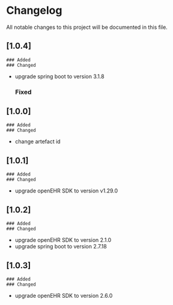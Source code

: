 # Changelog
All notable changes to this project will be documented in this file.
##  [1.0.4]
    ### Added
    ### Changed
-   upgrade spring boot to version 3.1.8
    ### Fixed

## [1.0.0]
    ### Added
    ### Changed    
- change artefact id 
## [1.0.1]
    ### Added
    ### Changed
- upgrade openEHR SDK to version v1.29.0
## [1.0.2]
    ### Added
    ### Changed
- upgrade openEHR SDK to version 2.1.0
- upgrade spring boot to version 2.7.18
## [1.0.3]
    ### Added
    ### Changed
- upgrade openEHR SDK to version 2.6.0